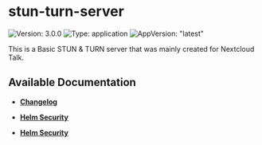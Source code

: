 # stun-turn-server

![Version: 3.0.0](https://img.shields.io/badge/Version-3.0.0-informational?style=flat-square) ![Type: application](https://img.shields.io/badge/Type-application-informational?style=flat-square) ![AppVersion: "latest"](https://img.shields.io/badge/AppVersion-"latest"-informational?style=flat-square)

This is a Basic STUN &amp; TURN server that was mainly created for Nextcloud Talk.

## Available Documentation

- [**Changelog**](CHANGELOG)

- [**Helm Security**](container-security)

- [**Helm Security**](helm-security)

